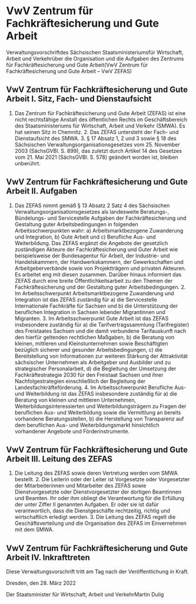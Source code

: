 # VwV Zentrum für Fachkräftesicherung und Gute Arbeit

Verwaltungsvorschriftdes Sächsischen Staatsministeriumsfür Wirtschaft, Arbeit und Verkehrüber die Organisation und die Aufgaben des Zentrums für Fachkräftesicherung und Gute Arbeit(VwV Zentrum für Fachkräftesicherung und Gute Arbeit – VwV ZEFAS)

## VwV Zentrum für Fachkräftesicherung und Gute Arbeit I. Sitz, Fach- und Dienstaufsicht

1. Das Zentrum für Fachkräftesicherung und Gute Arbeit (ZEFAS) ist eine nicht rechtsfähige Anstalt des öffentlichen Rechts im Geschäftsbereich des Staatsministeriums für Wirtschaft, Arbeit und Verkehr (SMWA). Es hat seinen Sitz in Chemnitz. 2. Das ZEFAS untersteht der Fach- und Dienstaufsicht des SMWA. 3. § 17 Absatz 1, 2 und 3 sowie § 18 des Sächsischen Verwaltungsorganisationsgesetzes vom 25. November 2003 (SächsGVBl. S. 899), das zuletzt durch Artikel 14 des Gesetzes vom 21. Mai 2021 (SächsGVBl. S. 578) geändert worden ist, bleiben unberührt. 
## VwV Zentrum für Fachkräftesicherung und Gute Arbeit II. Aufgaben

1. Das ZEFAS nimmt gemäß § 13 Absatz 2 Satz 4 des Sächsischen Verwaltungsorganisationsgesetzes als landesweite Beratungs-, Bündelungs- und Servicestelle Aufgaben der Fachkräftesicherung und Gestaltung guter Arbeitsbedingungen in folgenden Arbeitsschwerpunkten wahr: a) Arbeitsmarktbezogene Zuwanderung und Integration, b) Gute Arbeit und c) Berufliche Aus- und Weiterbildung. Das ZEFAS ergänzt die Angebote der gesetzlich zuständigen Akteure der Fachkräftesicherung und Guter Arbeit wie beispielsweise der Bundesagentur für Arbeit, der Industrie- und Handelskammern, der Handwerkskammern, der Gewerkschaften und Arbeitgeberverbände sowie von Projektträgern und privaten Akteuren. Es arbeitet eng mit diesen zusammen. Darüber hinaus informiert das ZEFAS durch eine breite Öffentlichkeitsarbeit zu den Themen der Fachkräftesicherung und der Gestaltung guter Arbeitsbedingungen. 2. Im Arbeitsschwerpunkt Arbeitsmarktbezogene Zuwanderung und Integration ist das ZEFAS zuständig für a) die Servicestelle Internationale Fachkräfte für Sachsen und b) die Unterstützung der beruflichen Integration in Sachsen lebender Migrantinnen und Migranten. 3. Im Arbeitsschwerpunkt Gute Arbeit ist das ZEFAS insbesondere zuständig für a) die Tarifvertragssammlung (Tarifregister) des Freistaates Sachsen und die damit verbundene Tarifauskunft nach den hierfür geltenden rechtlichen Maßgaben, b) die Beratung von kleinen, mittleren und Kleinstunternehmen sowie Beschäftigten bezüglich sicherer und gesunder Arbeitsbedingungen, c) die Bereitstellung von Informationen zur weiteren Stärkung der Attraktivität sächsischer Unternehmen als Arbeitgeber und Ausbilder und zu strategischer Personalarbeit, d) die Begleitung der Umsetzung der Fachkräftestrategie 2030 für den Freistaat Sachsen und ihrer Nachfolgestrategien einschließlich der Begleitung der Landesfachkräfteförderung. 4. Im Arbeitsschwerpunkt Berufliche Aus- und Weiterbildung ist das ZEFAS insbesondere zuständig für a) die Beratung von kleinen und mittleren Unternehmen, Weiterbildungsinteressierten und Weiterbildungsträgern zu Fragen der beruflichen Aus- und Weiterbildung sowie die Vermittlung an bereits vorhandene Beratungsstellen, b) die Herstellung von Transparenz auf dem beruflichen Aus- und Weiterbildungsmarkt hinsichtlich vorhandener Angebote und Förderinstrumente. 
## VwV Zentrum für Fachkräftesicherung und Gute Arbeit III. Leitung des ZEFAS

1. Die Leitung des ZEFAS sowie deren Vertretung werden vom SMWA bestellt. 2. Die Leiterin oder der Leiter ist Vorgesetzte oder Vorgesetzter der Mitarbeiterinnen und Mitarbeiter des ZEFAS sowie Dienstvorgesetzte oder Dienstvorgesetzter der dortigen Beamtinnen und Beamten. Ihr oder ihm obliegt die Verantwortung für die Erfüllung der unter Ziffer II genannten Aufgaben. Er oder sie ist dafür verantwortlich, dass die Dienstgeschäfte rechtzeitig, richtig und wirtschaftlich erledigt werden. 3. Die Leitung des ZEFAS regelt die Geschäftsverteilung und die Organisation des ZEFAS im Einvernehmen mit dem SMWA. 
## VwV Zentrum für Fachkräftesicherung und Gute Arbeit IV. Inkrafttreten

Diese Verwaltungsvorschrift tritt am Tag nach der Veröffentlichung in Kraft.

Dresden, den 28. März 2022

Der Staatsminister für Wirtschaft, Arbeit und VerkehrMartin Dulig

